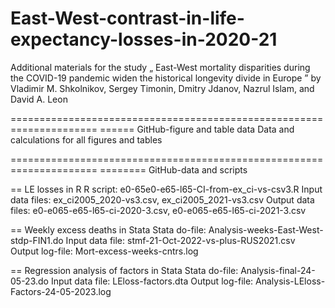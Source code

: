 # East-West-contrast-in-life-expectancy-losses-in-2020-21

Additional materials for the study „ East-West mortality disparities during the COVID-19 pandemic widen the historical longevity divide in Europe ” by Vladimir M. Shkolnikov, Sergey Timonin, Dmitry Jdanov, Nazrul Islam, and David A. Leon


=====================================================================
====== GitHub-figure and table data
Data and calculations for all figures and tables 


=====================================================================
======== GitHub-data and scripts

== LE losses in R
R script: e0-65e0-e65-l65-CI-from-ex_ci-vs-csv3.R
Input data files: ex_ci2005_2020-vs3.csv,  ex_ci2005_2021-vs3.csv
Output data files: e0-e065-e65-l65-ci-2020-3.csv,  e0-e065-e65-l65-ci-2021-3.csv

== Weekly excess deaths in Stata
Stata do-file: Analysis-weeks-East-West-stdp-FIN1.do
Input data file: stmf-21-Oct-2022-vs-plus-RUS2021.csv
Output log-file: Mort-excess-weeks-cntrs.log

== Regression analysis of factors in Stata
Stata do-file: Analysis-final-24-05-23.do
Input data file: LEloss-factors.dta
Output log-file: Analysis-LEloss-Factors-24-05-2023.log
